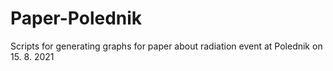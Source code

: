 # Paper-Polednik
Scripts for generating graphs for paper about radiation event at Polednik on 15. 8. 2021
